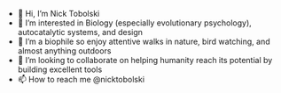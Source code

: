 - 👋 Hi, I’m Nick Tobolski
- 👀 I’m interested in Biology (especially evolutionary psychology), autocatalytic systems, and design
- 🌱 I’m a biophile so enjoy attentive walks in nature, bird watching, and almost anything outdoors
- 💞️ I’m looking to collaborate on helping humanity reach its potential by building excellent tools
- 📫 How to reach me @nicktobolski

<!---
ntobolski-r7/ntobolski-r7 is a ✨ special ✨ repository because its `README.md` (this file) appears on your GitHub profile.
You can click the Preview link to take a look at your changes.
--->
